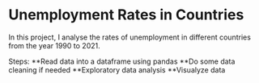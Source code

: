 # Unemployment Rates in Countries
In this project, I analyse the rates of unemployment in different countries from the year 1990 to 2021.

Steps:
**Read data into a dataframe using pandas
**Do some data cleaning if needed
**Exploratory data analysis
**Visualyze data

